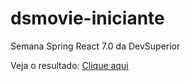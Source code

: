 # dsmovie-iniciante
Semana Spring React 7.0  da DevSuperior

Veja o resultado: [Clique aqui](https://souzav.github.io/dsmovie-iniciante/)

